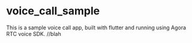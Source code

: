 # voice_call_sample

This is a sample voice call app, built with flutter and running using Agora RTC voice SDK. 
//blah
